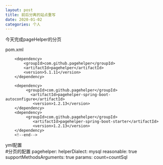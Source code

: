```yaml
---
layout: post
title: 前后分离的站点重写
date: 2020-01-02
categories: 个人
---
```


今天完成pageHelper的分页

pom.xml

<!--mybatis 分页查询插件-->
		<dependency>
			<groupId>com.github.pagehelper</groupId>
			<artifactId>pagehelper</artifactId>
			<version>5.1.11</version>
		</dependency>

		<dependency>
             <groupId>com.github.pagehelper</groupId>
               <artifactId>pagehelper-spring-boot-autoconfigure</artifactId>
			 	<version>1.2.13</version>
		</dependency>
		<dependency>
			 <groupId>com.github.pagehelper</groupId>
				<artifactId>pagehelper-spring-boot-starter</artifactId>
				<version>1.2.13</version>
		</dependency>
		<!--end-->

yml配置	
#分页的配置
pagehelper:
  helperDialect: mysql
  reasonable: true
  supportMethodsArguments: true
  params: count=countSql
